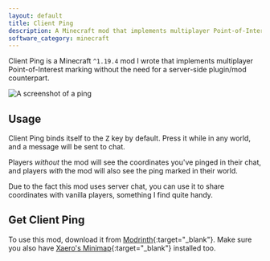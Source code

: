 ```yaml
---
layout: default
title: Client Ping
description: A Minecraft mod that implements multiplayer Point-of-Interest marking
software_category: minecraft
---
```


Client Ping is a Minecraft `^1.19.4` mod I wrote that implements multiplayer Point-of-Interest marking without the need for a server-side plugin/mod counterpart.

![A screenshot of a ping](/assets/software/minecraft-client-ping/9a704ff99abe67ee711f5fae6008ef7e42f641a7.png)

## Usage

Client Ping binds itself to the <kbd>Z</kbd> key by default. Press it while in any world, and a message will be sent to chat.

Players *without* the mod will see the coordinates you've pinged in their chat, and players *with* the mod will also see the ping marked in their world.

Due to the fact this mod uses server chat, you can use it to share coordinates with vanilla players, something I find quite handy.

## Get Client Ping

To use this mod, download it from [Modrinth](https://modrinth.com/mod/client-ping){:target="_blank"}. Make sure you also have [Xaero's Minimap](https://modrinth.com/mod/xaeros-minimap){:target="_blank"} installed too.